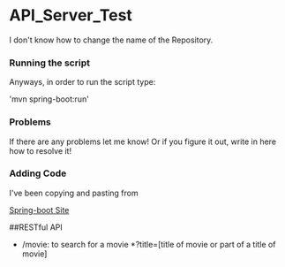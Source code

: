 # API_Server_Test
I don't know how to change the name of the Repository. 

### Running the script

Anyways, in order to run the script type:

'mvn spring-boot:run'


### Problems

If there are any problems let me know! Or if you figure it out, write in here how to resolve it!


### Adding Code

I've been copying and pasting from 

[Spring-boot Site](https://adityasridhar.com/posts/how-to-create-simple-rest-apis-with-springboot)


##RESTful API

* /movie: to search for a movie
	*?title=[title of movie or part of a title of movie]